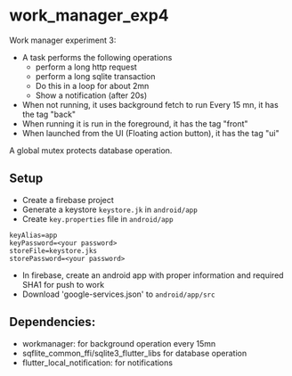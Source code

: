 # work_manager_exp4

Work manager experiment 3:

- A task performs the following operations
  - perform a long http request
  - perform a long sqlite transaction
  - Do this in a loop for about 2mn
  - Show a notification (after 20s)
- When not running, it uses background fetch to run Every 15 mn, it has the tag "back"
- When running it is run in the foreground, it has the tag "front"
- When launched from the UI (Floating action button), it has the tag "ui"

A global mutex protects database operation.

## Setup

- Create a firebase project
- Generate a keystore `keystore.jk` in `android/app`
- Create `key.properties` file in `android/app`
```shell
keyAlias=app
keyPassword=<your password>
storeFile=keystore.jks
storePassword=<your password>

```
- In firebase, create an android app with proper information and required SHA1 for push to work
- Download 'google-services.json' to `android/app/src`

## Dependencies:

- workmanager: for background operation every 15mn
- sqflite_common_ffi/sqlite3_flutter_libs for database operation
- flutter_local_notification: for notifications


